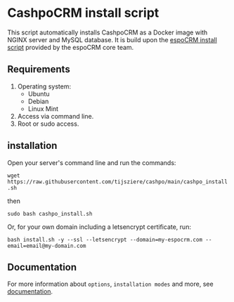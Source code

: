# CashpoCRM install script

This script automatically installs CashpoCRM as a Docker image with NGINX server and MySQL database. It is build upon the [espoCRM install script](https://github.com/espocrm/espocrm-installer) provided by the espoCRM core team.

## Requirements

1. Operating system:
	* Ubuntu
	* Debian
	* Linux Mint
2. Access via command line.
3. Root or sudo access.

## installation

Open your server's command line and run the commands:

``` wget https://raw.githubusercontent.com/tijsziere/cashpo/main/cashpo_install.sh ```

then

``` sudo bash cashpo_install.sh ```

Or, for your own domain including a letsencrypt certificate, run:

``` bash install.sh -y --ssl --letsencrypt --domain=my-espocrm.com --email=email@my-domain.com ```

## Documentation

For more information about `options`, `installation modes` and more, see [documentation](https://github.com/espocrm/documentation/blob/master/docs/administration/installation-by-script.md).